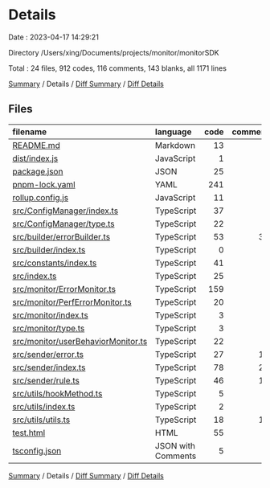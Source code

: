 # Details

Date : 2023-04-17 14:29:21

Directory /Users/xing/Documents/projects/monitor/monitorSDK

Total : 24 files,  912 codes, 116 comments, 143 blanks, all 1171 lines

[Summary](results.md) / Details / [Diff Summary](diff.md) / [Diff Details](diff-details.md)

## Files
| filename | language | code | comment | blank | total |
| :--- | :--- | ---: | ---: | ---: | ---: |
| [README.md](/README.md) | Markdown | 13 | 0 | 5 | 18 |
| [dist/index.js](/dist/index.js) | JavaScript | 1 | 0 | 1 | 2 |
| [package.json](/package.json) | JSON | 25 | 0 | 1 | 26 |
| [pnpm-lock.yaml](/pnpm-lock.yaml) | YAML | 241 | 0 | 38 | 279 |
| [rollup.config.js](/rollup.config.js) | JavaScript | 11 | 0 | 1 | 12 |
| [src/ConfigManager/index.ts](/src/ConfigManager/index.ts) | TypeScript | 37 | 0 | 8 | 45 |
| [src/ConfigManager/type.ts](/src/ConfigManager/type.ts) | TypeScript | 22 | 0 | 5 | 27 |
| [src/builder/errorBuilder.ts](/src/builder/errorBuilder.ts) | TypeScript | 53 | 32 | 7 | 92 |
| [src/builder/index.ts](/src/builder/index.ts) | TypeScript | 0 | 0 | 1 | 1 |
| [src/constants/index.ts](/src/constants/index.ts) | TypeScript | 41 | 0 | 6 | 47 |
| [src/index.ts](/src/index.ts) | TypeScript | 25 | 0 | 6 | 31 |
| [src/monitor/ErrorMonitor.ts](/src/monitor/ErrorMonitor.ts) | TypeScript | 159 | 8 | 11 | 178 |
| [src/monitor/PerfErrorMonitor.ts](/src/monitor/PerfErrorMonitor.ts) | TypeScript | 20 | 2 | 4 | 26 |
| [src/monitor/index.ts](/src/monitor/index.ts) | TypeScript | 3 | 0 | 1 | 4 |
| [src/monitor/type.ts](/src/monitor/type.ts) | TypeScript | 3 | 0 | 1 | 4 |
| [src/monitor/userBehaviorMonitor.ts](/src/monitor/userBehaviorMonitor.ts) | TypeScript | 22 | 3 | 4 | 29 |
| [src/sender/error.ts](/src/sender/error.ts) | TypeScript | 27 | 13 | 9 | 49 |
| [src/sender/index.ts](/src/sender/index.ts) | TypeScript | 78 | 21 | 7 | 106 |
| [src/sender/rule.ts](/src/sender/rule.ts) | TypeScript | 46 | 16 | 5 | 67 |
| [src/utils/hookMethod.ts](/src/utils/hookMethod.ts) | TypeScript | 5 | 0 | 1 | 6 |
| [src/utils/index.ts](/src/utils/index.ts) | TypeScript | 2 | 0 | 1 | 3 |
| [src/utils/utils.ts](/src/utils/utils.ts) | TypeScript | 18 | 16 | 7 | 41 |
| [test.html](/test.html) | HTML | 55 | 5 | 12 | 72 |
| [tsconfig.json](/tsconfig.json) | JSON with Comments | 5 | 0 | 1 | 6 |

[Summary](results.md) / Details / [Diff Summary](diff.md) / [Diff Details](diff-details.md)